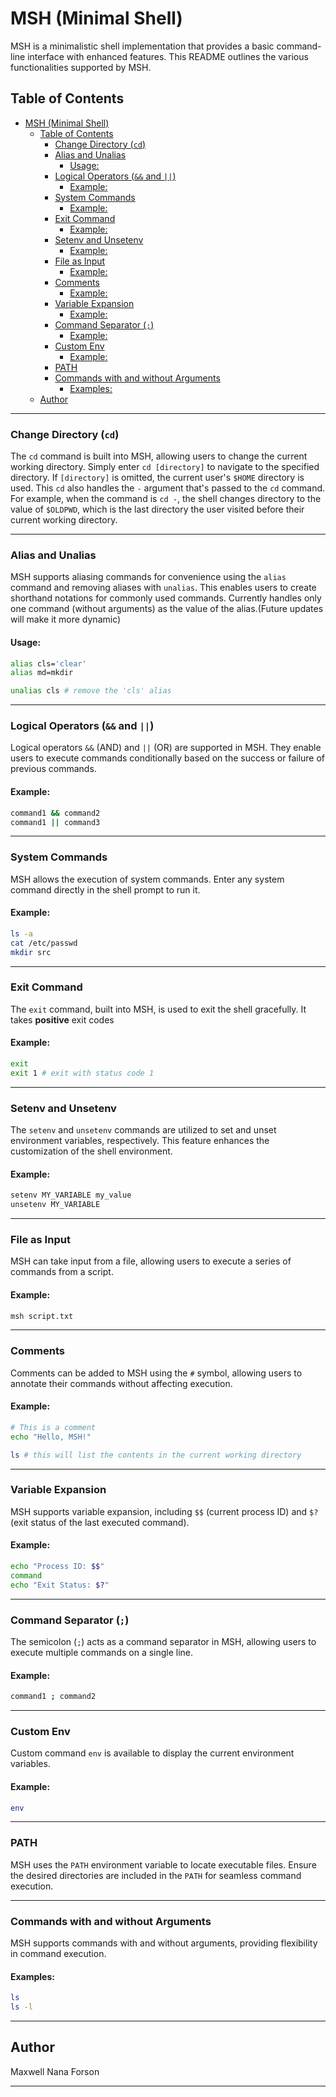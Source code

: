 # MSH (Minimal Shell)

MSH is a minimalistic shell implementation that provides a basic command-line interface with enhanced features. This README outlines the various functionalities supported by MSH.

## Table of Contents

- [MSH (Minimal Shell)](#msh-minimal-shell)
  - [Table of Contents](#table-of-contents)
    - [Change Directory (`cd`)](#change-directory-cd)
    - [Alias and Unalias](#alias-and-unalias)
      - [Usage:](#usage)
    - [Logical Operators (`&&` and `||`)](#logical-operators--and-)
      - [Example:](#example)
    - [System Commands](#system-commands)
      - [Example:](#example-1)
    - [Exit Command](#exit-command)
      - [Example:](#example-2)
    - [Setenv and Unsetenv](#setenv-and-unsetenv)
      - [Example:](#example-3)
    - [File as Input](#file-as-input)
      - [Example:](#example-4)
    - [Comments](#comments)
      - [Example:](#example-5)
    - [Variable Expansion](#variable-expansion)
      - [Example:](#example-6)
    - [Command Separator (`;`)](#command-separator-)
      - [Example:](#example-7)
    - [Custom Env](#custom-env)
      - [Example:](#example-8)
    - [PATH](#path)
    - [Commands with and without Arguments](#commands-with-and-without-arguments)
      - [Examples:](#examples)
  - [Author](#author)

---

### Change Directory (`cd`)

The `cd` command is built into MSH, allowing users to change the current working directory. Simply enter `cd [directory]` to navigate to the specified directory. If `[directory]` is omitted, the current user's `$HOME` directory is  used. This `cd` also handles the `-` argument that's passed to the `cd` command. For example, when
the command is `cd -`, the shell changes directory to the value of `$OLDPWD`, which is the last directory the user
visited before their current working directory.

---

### Alias and Unalias

MSH supports aliasing commands for convenience using the `alias` command and removing aliases with `unalias`. This enables users to create shorthand notations for commonly used commands. Currently handles only one command (without arguments) as the value of the alias.(Future updates will make it more dynamic)

#### Usage:

```bash
alias cls='clear'
alias md=mkdir

unalias cls # remove the 'cls' alias
```

---

### Logical Operators (`&&` and `||`)

Logical operators `&&` (AND) and `||` (OR) are supported in MSH. They enable users to execute commands conditionally based on the success or failure of previous commands.

#### Example:

```bash
command1 && command2
command1 || command3
```

---

### System Commands

MSH allows the execution of system commands. Enter any system command directly in the shell prompt to run it.

#### Example:

```bash
ls -a
cat /etc/passwd
mkdir src
```

---

### Exit Command

The `exit` command, built into MSH, is used to exit the shell gracefully. It takes **positive** exit codes

#### Example:

```bash
exit
exit 1 # exit with status code 1
```

---

### Setenv and Unsetenv

The `setenv` and `unsetenv` commands are utilized to set and unset environment variables, respectively. This feature enhances the customization of the shell environment.

#### Example:

```bash
setenv MY_VARIABLE my_value
unsetenv MY_VARIABLE
```

---

### File as Input

MSH can take input from a file, allowing users to execute a series of commands from a script.

#### Example:

```bash
msh script.txt
```

---

### Comments

Comments can be added to MSH using the `#` symbol, allowing users to annotate their commands without affecting execution.

#### Example:

```bash
# This is a comment
echo "Hello, MSH!"

ls # this will list the contents in the current working directory
```

---

### Variable Expansion

MSH supports variable expansion, including `$$` (current process ID) and `$?` (exit status of the last executed command).

#### Example:

```bash
echo "Process ID: $$"
command
echo "Exit Status: $?"
```

---

### Command Separator (`;`)

The semicolon (`;`) acts as a command separator in MSH, allowing users to execute multiple commands on a single line.

#### Example:

```bash
command1 ; command2
```

---

### Custom Env

Custom command `env` is available to display the current environment variables.

#### Example:

```bash
env
```

---

### PATH

MSH uses the `PATH` environment variable to locate executable files. Ensure the desired directories are included in the `PATH` for seamless command execution.

---

### Commands with and without Arguments

MSH supports commands with and without arguments, providing flexibility in command execution.

#### Examples:

```bash
ls
ls -l
```

---

## Author

Maxwell Nana Forson

---
